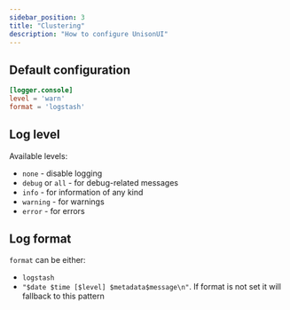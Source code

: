 ```yaml
---
sidebar_position: 3
title: "Clustering"
description: "How to configure UnisonUI"
---
```


## Default configuration

```toml
[logger.console]
level = 'warn'
format = 'logstash'
```

## Log level

Available levels:

* `none` - disable logging
* `debug` or `all` - for debug-related messages 
* `info` - for information of any kind
* `warning` - for warnings
* `error` - for errors

## Log format

`format` can be either:

* `logstash`
* `"$date $time [$level] $metadata$message\n"`. If format is not set it will
   fallback to this pattern
